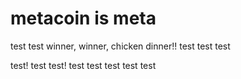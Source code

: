 # metacoin is meta

test
test
winner, winner, chicken dinner!!
test
test
test

test!
test
test!
test
test
test
test
test
